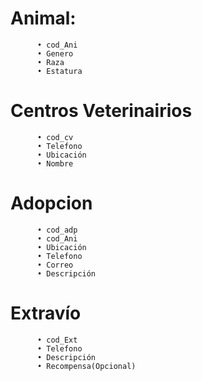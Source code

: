# Animal: 
          • cod_Ani
          • Genero
          • Raza
          • Estatura
         
# Centros Veterinairios
          • cod_cv
          • Telefono
          • Ubicación
          • Nombre
          
# Adopcion
          • cod_adp
          • cod_Ani
          • Ubicación
          • Telefono
          • Correo
          • Descripción
          
# Extravío 
          • cod_Ext
          • Telefono
          • Descripción
          • Recompensa(Opcional)
